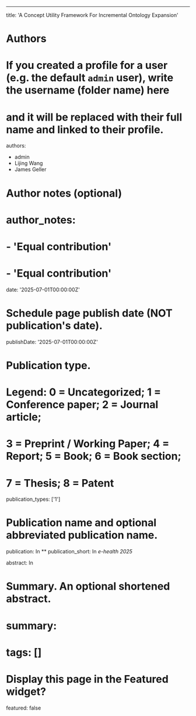 ---
title: 'A Concept Utility Framework For Incremental Ontology Expansion'

# Authors
# If you created a profile for a user (e.g. the default `admin` user), write the username (folder name) here
# and it will be replaced with their full name and linked to their profile.
authors:
  - admin
  - Lijing Wang
  - James Geller

# Author notes (optional)
# author_notes:
#   - 'Equal contribution'
#   - 'Equal contribution'

date: '2025-07-01T00:00:00Z'

# Schedule page publish date (NOT publication's date).
publishDate: '2025-07-01T00:00:00Z'

# Publication type.
# Legend: 0 = Uncategorized; 1 = Conference paper; 2 = Journal article;
# 3 = Preprint / Working Paper; 4 = Report; 5 = Book; 6 = Book section;
# 7 = Thesis; 8 = Patent
publication_types: ['1']

# Publication name and optional abbreviated publication name.
publication: In **
publication_short: In *e-health 2025*

abstract: In

# Summary. An optional shortened abstract.
# summary:

# tags: []

# Display this page in the Featured widget?
featured: false

